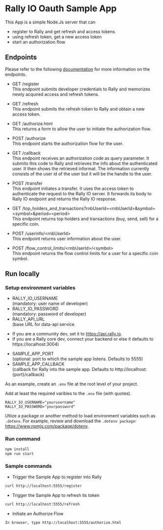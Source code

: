 # Rally IO Oauth Sample App


This App is a simple Node.Js server that can

* register to Rally and get refresh and access tokens
* using refresh token, get a new access token
* start an authorization flow

## Endpoints

Please refer to the following [documentation](https://api-docs.rally.io) for more information on the endpoints. 

* GET /register\
This endpoint submits developer credentials to Rally and memorizes 
newly acquired access and refresh tokens.

* GET /refresh \
This endpoint submits the refresh token to Rally and obtain a new
access token.

* GET /authorize.html\
This returns a form to allow the user to initiate the authorization
flow.

* POST /authorize\
This endpoint starts the authorization flow for the user.

* GET /callback\
This endpoint receives an authorization code as query parameter. It
submits this code to Rally and retrieves the info about the
authenticated user.  It then shows the retrieved informat.  The
information currently consists of the user id of the user but it will
be the handle to the user.

* POST /transfer\
This endpoint initiates a transfer.  It uses the access token to authenticate the request to the Rally IO server.  It forwards its body to Rally IO endpoint and returns the Rally IO response.

* GET /top_holders_and_transactions?rnbUserId=&lt;rnbUserId&gt;&symbol=&lt;symbol&gt;&period=&lt;period&gt;\
This endpoint returns top holders and transactions (buy, send, sell) for a specific coin.

* POST /userinfo/&lt;rnbUserId&gt;\
This endpoint returns user information about the user.

* POST /flow_control_limits/&lt;rnbUserId&gt;/&lt;symbol&gt;\
This endpoint returns the flow control limits for a user for a specific coin symbol.

## Run locally

### Setup environment variables

* RALLY_IO_USERNAME\
(mandatory: user name of developer)
* RALLY_IO_PASSWORD\
(mandatory: password of developer)
* RALLY_API_URL\
(base URL for data-api service. 
- If you are a community dev, set it to https://api.rally.io. 
- If you are a Rally core dev, connect your backend or else it defaults to https://localhost:3004)

* SAMPLE_APP_PORT\
(optional: port to which the sample app listens. Defaults to 5555)
* SAMPLE_APP_CALLBACK\
(callback for Rally into the sample app. Defaults to
http://localhost:{port}/callback)

As an example, create an `.env` file at the root level of your project.

Add at least the required varibles to the `.env` file (with quotes).

```
RALLY_IO_USERNAME="yourusername"
RALLY_IO_PASSWORD="yourpassword"
```
Utiize a package or another method to load environment variables such as `.dotenv`. For example, review and download the `.dotenv package`: https://www.npmjs.com/package/dotenv.

### Run command
```bash
npm install
npm run start
```
### Sample commands

* Trigger the Sample App to register into Rally
```bash
curl http://localhost:5555/register
```
* Trigger the Sample App to refresh its token
```bash
curl http://localhost:5555/refresh
```
* Initiate an Authorize Flow
```bash
In browser, type http://localhost:5555/authorize.html
```
